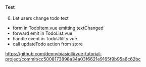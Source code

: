 #### Test

6. Let users change todo text

<ul>
  <li class="fragment">
    form in TodoItem.vue emitting textChanged
  </li>
  <li class="fragment">
    forward emit in TodoList.vue
  </li>
  <li class="fragment">
    handle event in TodoUtility.vue
  </li>
  <li class="fragment">
    call updateTodo action from store
  </li>
</ul>


<aside class="notes">

https://github.com/dennybiasiolli/vue-tutorial-project/commit/cc5008173898a34a03f6621e9165f9b95a6c62bc

</aside>
